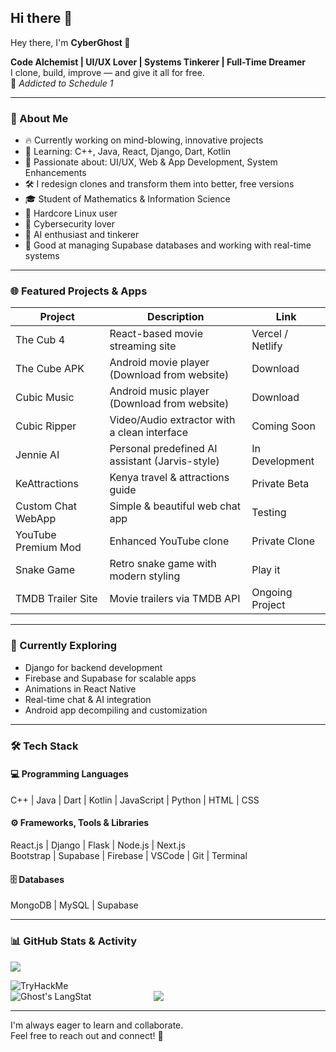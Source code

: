 ## Hi there 👋

<!--
**cybruGhost/cybruGhost** is a ✨ _special_ ✨ repository because its `README.md` (this file) appears on your GitHub profile.
-->

Hey there, I'm **CyberGhost 👻**

**Code Alchemist | UI/UX Lover | Systems Tinkerer | Full-Time Dreamer**  
I clone, build, improve — and give it all for free.  
🧠 *Addicted to Schedule 1*

---

### 🚀 About Me

- 🔥 Currently working on mind-blowing, innovative projects  
- 🌱 Learning: C++, Java, React, Django, Dart, Kotlin  
- 🎨 Passionate about: UI/UX, Web & App Development, System Enhancements  
- 🛠️ I redesign clones and transform them into better, free versions  
- 🎓 Student of Mathematics & Information Science  
- 🐧 Hardcore Linux user  
- 🔐 Cybersecurity lover  
- 🤖 AI enthusiast and tinkerer  
- 🧠 Good at managing Supabase databases and working with real-time systems  

---

### 🌐 Featured Projects & Apps

| Project               | Description                                      | Link                |
|-----------------------|--------------------------------------------------|---------------------|
| The Cub 4             | React-based movie streaming site                | Vercel / Netlify    |
| The Cube APK          | Android movie player (Download from website)    | Download            |
| Cubic Music           | Android music player (Download from website)    | Download            |
| Cubic Ripper          | Video/Audio extractor with a clean interface    | Coming Soon         |
| Jennie AI             | Personal predefined AI assistant (Jarvis-style) | In Development      |
| KeAttractions         | Kenya travel & attractions guide                | Private Beta        |
| Custom Chat WebApp    | Simple & beautiful web chat app                 | Testing             |
| YouTube Premium Mod   | Enhanced YouTube clone                          | Private Clone       |
| Snake Game            | Retro snake game with modern styling            | Play it             |
| TMDB Trailer Site     | Movie trailers via TMDB API                     | Ongoing Project     |

---

### 🧠 Currently Exploring

- Django for backend development  
- Firebase and Supabase for scalable apps  
- Animations in React Native  
- Real-time chat & AI integration  
- Android app decompiling and customization  

---

### 🛠️ Tech Stack

#### 💻 Programming Languages
C++ | Java | Dart | Kotlin | JavaScript | Python | HTML | CSS  

#### ⚙️ Frameworks, Tools & Libraries
React.js | Django | Flask | Node.js | Next.js  
Bootstrap | Supabase | Firebase | VSCode | Git | Terminal  

#### 🗄️ Databases
MongoDB | MySQL | Supabase  

---

### 📊 GitHub Stats & Activity

![](https://komarev.com/ghpvc/?username=cybruGhost)

<img src="https://tryhackme-badges.s3.amazonaws.com/0xodus.png" alt="TryHackMe">

<div style="display: flex; justify-content: left; align-items: left; gap: 100px;">
   <img src="https://api.githubtrends.io/user/svg/cybruGhost/langs?time_range=one_year&theme=dark" alt="Ghost's LangStat"/>
   <img src="https://api.githubtrends.io/user/svg/cybruGhost/repos?time_range=one_year&group=other&theme=dark"/>
</div>

---

I'm always eager to learn and collaborate.  
Feel free to reach out and connect! 🤝
